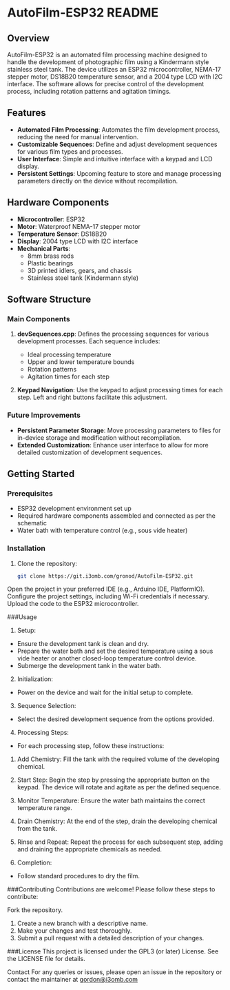 # AutoFilm-ESP32 README

## Overview

AutoFilm-ESP32 is an automated film processing machine designed to handle the development of photographic film using a Kindermann style stainless steel tank. The device utilizes an ESP32 microcontroller, NEMA-17 stepper motor, DS18B20 temperature sensor, and a 2004 type LCD with I2C interface. The software allows for precise control of the development process, including rotation patterns and agitation timings.

## Features

- **Automated Film Processing**: Automates the film development process, reducing the need for manual intervention.
- **Customizable Sequences**: Define and adjust development sequences for various film types and processes.
- **User Interface**: Simple and intuitive interface with a keypad and LCD display.
- **Persistent Settings**: Upcoming feature to store and manage processing parameters directly on the device without recompilation.

## Hardware Components

- **Microcontroller**: ESP32
- **Motor**: Waterproof NEMA-17 stepper motor
- **Temperature Sensor**: DS18B20
- **Display**: 2004 type LCD with I2C interface
- **Mechanical Parts**: 
  - 8mm brass rods
  - Plastic bearings
  - 3D printed idlers, gears, and chassis
  - Stainless steel tank (Kindermann style)

## Software Structure

### Main Components

1. **devSequences.cpp**: Defines the processing sequences for various development processes. Each sequence includes:
   - Ideal processing temperature
   - Upper and lower temperature bounds
   - Rotation patterns
   - Agitation times for each step

2. **Keypad Navigation**: Use the keypad to adjust processing times for each step. Left and right buttons facilitate this adjustment.

### Future Improvements

- **Persistent Parameter Storage**: Move processing parameters to files for in-device storage and modification without recompilation.
- **Extended Customization**: Enhance user interface to allow for more detailed customization of development sequences.

## Getting Started

### Prerequisites

- ESP32 development environment set up
- Required hardware components assembled and connected as per the schematic
- Water bath with temperature control (e.g., sous vide heater)

### Installation

1. Clone the repository:
   ```bash
   git clone https://git.i3omb.com/gronod/AutoFilm-ESP32.git
Open the project in your preferred IDE (e.g., Arduino IDE, PlatformIO).
Configure the project settings, including Wi-Fi credentials if necessary.
Upload the code to the ESP32 microcontroller.

###Usage
1. Setup:

 - Ensure the development tank is clean and dry.
 - Prepare the water bath and set the desired temperature using a sous vide heater or another closed-loop temperature control device.
 - Submerge the development tank in the water bath.

2. Initialization:

 - Power on the device and wait for the initial setup to complete.
3. Sequence Selection:

 - Select the desired development sequence from the options provided.
4. Processing Steps:

 - For each processing step, follow these instructions:
  1. Add Chemistry: Fill the tank with the required volume of the developing chemical.
  2. Start Step: Begin the step by pressing the appropriate button on the keypad. The device will rotate and agitate as per the defined sequence.
  3. Monitor Temperature: Ensure the water bath maintains the correct temperature range.
  4. Drain Chemistry: At the end of the step, drain the developing chemical from the tank.
  5. Rinse and Repeat: Repeat the process for each subsequent step, adding and draining the appropriate chemicals as needed.

5. Completion:


 - Follow standard procedures to dry the film.

###Contributing
Contributions are welcome! Please follow these steps to contribute:

Fork the repository.
1. Create a new branch with a descriptive name.
2. Make your changes and test thoroughly.
3. Submit a pull request with a detailed description of your changes.

###License
This project is licensed under the GPL3 (or later) License. See the LICENSE file for details.

Contact
For any queries or issues, please open an issue in the repository or contact the maintainer at gordon@i3omb.com